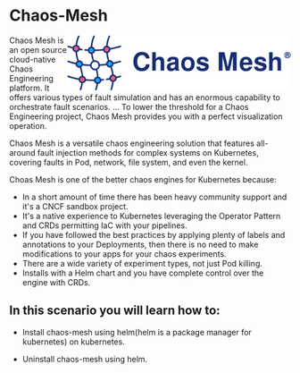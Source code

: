 
# Chaos-Mesh
<img align="right" width="400" src="./assets/chaos-mesh.png">

Chaos Mesh is an open source cloud-native Chaos Engineering platform. It offers various types of fault simulation and has an enormous capability to orchestrate fault scenarios. ... To lower the threshold for a Chaos Engineering project, Chaos Mesh provides you with a perfect visualization operation.

Chaos Mesh is a versatile chaos engineering solution that features all-around fault injection methods for complex systems on Kubernetes, covering faults in Pod, network, file system, and even the kernel.



Choas Mesh is one of the better chaos engines for Kubernetes because:

- In a short amount of time there has been heavy community support and it's a CNCF sandbox project.
- It's a native experience to Kubernetes leveraging the Operator Pattern and CRDs permitting IaC with your pipelines.
- If you have followed the best practices by applying plenty of labels and annotations to your Deployments, then there is no need to make modifications to your apps for your chaos experiments.
- There are a wide variety of experiment types, not just Pod killing.
- Installs with a Helm chart and you have complete control over the engine with CRDs.

## In this scenario you will learn how to:

- Install chaos-mesh using helm(helm is a package manager for kubernetes) on kubernetes.

- Uninstall chaos-mesh using helm.






